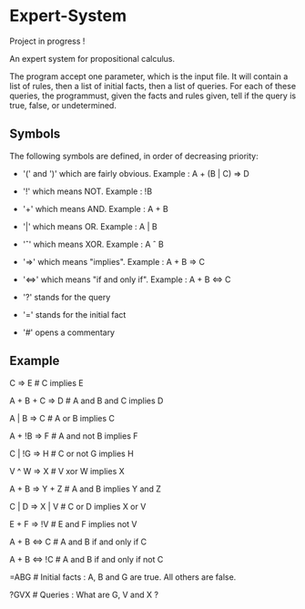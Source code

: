 # Expert-System

Project in progress !

An expert system for propositional calculus. 

The program accept one parameter, which is the input file. It will contain a list of rules, then a list of initial facts, then a list of queries. For each of these queries, the programmust, given the facts and rules given, tell if the query is true, false, or undetermined.

## Symbols

The following symbols are defined, in order of decreasing priority:

- '(' and ')' which are fairly obvious. Example : A + (B | C) => D

- '!' which means NOT. Example : !B

- '+' which means AND. Example : A + B

- '|' which means OR. Example : A | B

- 'ˆ' which means XOR. Example : A ˆ B

- '=>' which means "implies". Example : A + B => C

- '<=>' which means "if and only if". Example : A + B <=> C

- '?' stands for the query

- '=' stands for the initial fact

- '#' opens a commentary

## Example

C => E # C implies E

A + B + C => D # A and B and C implies D

A | B => C # A or B implies C

A + !B => F # A and not B implies F

C | !G => H # C or not G implies H

V ^ W => X # V xor W implies X

A + B => Y + Z # A and B implies Y and Z

C | D => X | V # C or D implies X or V

E + F => !V # E and F implies not V

A + B <=> C # A and B if and only if C

A + B <=> !C # A and B if and only if not C

=ABG # Initial facts : A, B and G are true. All others are false.

?GVX # Queries : What are G, V and X ?
